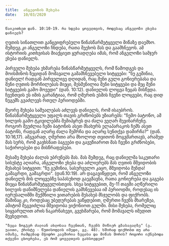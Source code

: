 ```yaml
---
title:  ანგელოზის შეხება
date:   10/03/2020
---
```


`წაიკითხეთ დან. 10:10-19. რა ხდება ყოველთვის, როდესაც ანგელოზი ეხება დანიელს?`

ღვთის სინათლით განცვიფრებული წინასწარმეტყველი მიწაზე დაემხო. შემდეგ კი ანგელოზი ჩნდება, რათა შეეხოს მას და გაამხნევოს. ამ ისტორიის კითხვისას მიაქციეთ ყურადღება იმას, რომ ანგელოზი სამჯერ ეხება დანიელს.

პირველი შეხება ეხმარება წინასწარმეტყველს, რომ წამოდგეს და მოისმინოს ზეციდან მომავალი გამამხნევებელი სიტყვები: "ნუ გეშინია, დანიელ! რადგან პირველივე დღიდან, რაც შენი გული გონიერებასა და შენი ღვთის მორჩილებას მიეცი, შესმენილია შენი სიტყვები და მეც შენი სიტყვების გამო მოვედი" (დან. 10:12). დანიელის ლოცვა ზეცას მისწვდა. ჩვენთვის ეს იმის გარანტიაა, რომ ღმერთს ესმის ჩვენი ლოცვები, რაც დიდ ნუგეშს გვაძლევს რთულ პერიოდებში.

მეორე შეხება საშუალებას აძლევს დანიელს, რომ ისაუბროს. წინასწარმეტყველი უფალს თავის გრძნობებს უზიარებს: "ჩემო ბატონო, ამ ხილვის გამო ტკივილებმა შემიპყრეს და ძალა ვეღარ შევინარჩუნე. როგორ შეუძლია ჩემი ბატონის ასეთ მსახურს ელაპარაკოს ჩემს ასეთ ბატონს, რადგან აღარც ძალა შემრჩა და აღარც სუნთქვა დამირჩა?" (დან. 10:16,17). ამგვარად, ღმერთი არა მხოლოდ თვითონ მოგვმართავს, არამედ მას სურს, რომ გავხსნათ ბაგეები და გავუზიაროთ მას ჩვენი გრძნობები, საჭიროებები და მისწრაფებები.

მესამე შეხება ძალას უბრუნებს მას. მას შემდეგ, რაც დანიელმა საკუთარი სისუსტე აღიარა, ანგელოზი ეხება და აძლიერებს მას ღვთის მშვიდობის შესახებ სიტყვით: "ნუ გეშინია, სასურველო კაცო, მშვიდობა შენდა! გამაგრდი, გამაგრდი". (დან.10:19). არ დაგავიწყდეთ, რომ ანგელოზი დანიელს მის ლოცვებზე საპასუხოდ გაეგზავნა, რათა გონიერება და გაგება მიეცა წინასწარმეტყველისთვის. სხვა სიტყვებით, მე-11 თავში აღწერილი ხილვის დანიშნულება დანიელის გამხნევებაა იმ პერიოდში, როდესაც ის იერუსალიმში შექმნილი ვითარების შესახებ მსჯელობს და ფიქრობს. მაშინაც კი, როდესაც უბედურებას ვაწყდებით, ღმერთი ჩვენს მხარეზეა, ამიტომ შეგვიძლია მშვიდობა ვიქონიოთ გულში. მისი შეხება, რომელიც სიყვარულით არის ნაკარნახევი, გვეხმარება, რომ მომავალს იმედით შევხედოთ.

`"ზეცა ზოგჯერ ძალიან ახლოსაა ჩვენთან, ჩვენს მიწიერ გზასავალზე" (ე. უაითი, ქრისტე - წუთისოფლის იმედი, გვ. 48). ხშირად ფიქრობთ თუ არა იმაზე, რამდენად მჭიდრო კავშირია ზეცასა და მიწას შორის? როგორი იქნებოდა თქვენი ცხოვრება, ეს რომ ყოველთვის გახსოვდეთ?`
